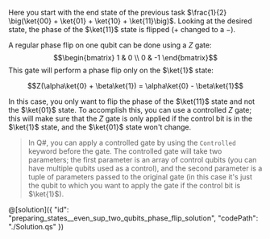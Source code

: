 Here you start with the end state of the previous task $\frac{1}{2} \big(\ket{00} + \ket{01} + \ket{10} + \ket{11}\big)$. Looking at the desired state, the phase of the $\ket{11}$ state is flipped ($+$ changed to a $-$).

A regular phase flip on one qubit can be done using a $Z$ gate:
$$\begin{bmatrix} 1 & 0 \\ 0 & -1 \end{bmatrix}$$
This gate will perform a phase flip only on the $\ket{1}$ state:

$$Z(\alpha\ket{0} + \beta\ket{1}) = \alpha\ket{0} - \beta\ket{1}$$

In this case, you only want to flip the phase of the $\ket{11}$ state and not the $\ket{01}$ state. To accomplish this, you can use a controlled $Z$ gate; this will make sure that the $Z$ gate is only applied if the control bit is in the $\ket{1}$ state, and the $\ket{01}$ state won't change.

> In Q#, you can apply a controlled gate by using the `Controlled` keyword before the gate. The controlled gate will take two parameters; the first parameter is an array of control qubits (you can have multiple qubits used as a control), and the second parameter is a tuple of parameters passed to the original gate (in this case it's just the qubit to which you want to apply the gate if the control bit is $\ket{1}$).

@[solution]({
    "id": "preparing_states__even_sup_two_qubits_phase_flip_solution",
    "codePath": "./Solution.qs"
})
